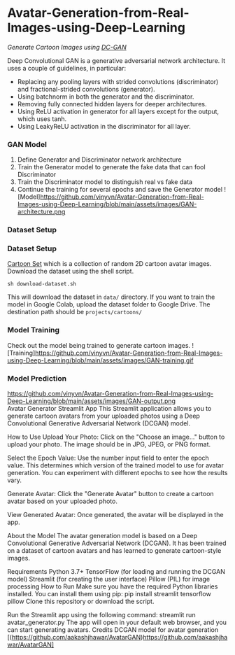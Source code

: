 # Avatar-Generation-from-Real-Images-using-Deep-Learning


_Generate Cartoon Images using [DC-GAN](https://arxiv.org/abs/1511.06434)_

Deep Convolutional GAN is a generative adversarial network architecture. It uses a couple of guidelines, in particular:

- Replacing any pooling layers with strided convolutions (discriminator) and fractional-strided convolutions (generator).
- Using batchnorm in both the generator and the discriminator.
- Removing fully connected hidden layers for deeper architectures.
- Using ReLU activation in generator for all layers except for the output, which uses tanh.
- Using LeakyReLU activation in the discriminator for all layer.
### GAN Model

1. Define Generator and Discriminator network architecture
2. Train the Generator model to generate the fake data that can fool Discriminator
3. Train the Discriminator model to distinguish real vs fake data
4. Continue the training for several epochs and save the Generator model
![Model]https://github.com/vinyvn/Avatar-Generation-from-Real-Images-using-Deep-Learning/blob/main/assets/images/GAN-architecture.png
### Dataset Setup
### Dataset Setup

[Cartoon Set](https://google.github.io/cartoonset/) which is a collection of random 2D cartoon avatar images.
Download the dataset using the shell script.

```
sh download-dataset.sh
```

This will download the dataset in `data/` directory.
If you want to train the model in Google Colab, upload the dataset folder to Google Drive. The destination path should be `projects/cartoons/`
### Model Training

Check out the model being trained to generate cartoon images.
![Training]https://github.com/vinyvn/Avatar-Generation-from-Real-Images-using-Deep-Learning/blob/main/assets/images/GAN-training.gif
### Model Prediction
https://github.com/vinyvn/Avatar-Generation-from-Real-Images-using-Deep-Learning/blob/main/assets/images/GAN-output.png    
Avatar Generator Streamlit App
This Streamlit application allows you to generate cartoon avatars from your uploaded photos using a Deep Convolutional Generative Adversarial Network (DCGAN) model.

How to Use
Upload Your Photo: Click on the "Choose an image..." button to upload your photo. The image should be in JPG, JPEG, or PNG format.

Select the Epoch Value: Use the number input field to enter the epoch value. This determines which version of the trained model to use for avatar generation. You can experiment with different epochs to see how the results vary.

Generate Avatar: Click the "Generate Avatar" button to create a cartoon avatar based on your uploaded photo.

View Generated Avatar: Once generated, the avatar will be displayed in the app.

About the Model
The avatar generation model is based on a Deep Convolutional Generative Adversarial Network (DCGAN). It has been trained on a dataset of cartoon avatars and has learned to generate cartoon-style images.

Requirements
Python 3.7+
TensorFlow (for loading and running the DCGAN model)
Streamlit (for creating the user interface)
Pillow (PIL) for image processing
How to Run
Make sure you have the required Python libraries installed. You can install them using pip:
pip install streamlit tensorflow pillow
Clone this repository or download the script.

Run the Streamlit app using the following command:
streamlit run avatar_generator.py
The app will open in your default web browser, and you can start generating avatars.
Credits
DCGAN model for avatar generation
 [(https://github.com/aakashjhawar/AvatarGAN)https://github.com/aakashjhawar/AvatarGAN]



